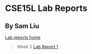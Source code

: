 # CSE15L Lab Reports
## By Sam Liu
[Lab reports home](https://sll002.github.io/cse15l-lab-reports/)


>Week 2
[Lab Report 1](lab-report-1-week-2.html)
